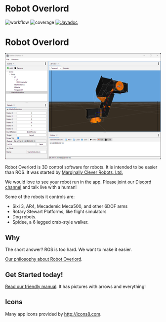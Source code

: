 # Robot Overlord
![workflow](https://github.com/MarginallyClever/Robot-Overlord-App/actions/workflows/main.yml/badge.svg)
![coverage](https://github.com/MarginallyClever/Robot-Overlord-App/actions/workflows/main.yml/jacoco.svg)
[![Javadoc](https://img.shields.io/badge/JavaDoc-Online-green)](https://marginallyclever.github.io/Robot-Overlord-App/)

# Robot Overlord #
![Preview image](Screenshot_2023-12-23_120520.png)


Robot Overlord is 3D control software for robots.  It is intended to be easier than ROS.  It was started by [Marginally Clever Robots, Ltd.](http://www.marginallyclever.com/)

We would love to see your robot run in the app.  Please joint our [Discord channel](https://discord.gg/Q5TZFmB) and talk live with a human!  

Some of the robots it controls are:

- Sixi 3, AR4, Mecademic Meca500, and other 6DOF arms
- Rotary Stewart Platforms, like flight simulators
- Dog robots.
- Spidee, a 6 legged crab-style walker.

## Why

The short answer?  ROS is too hard.  We want to make it easier.

[Our philosophy about Robot Overlord](https://github.com/MarginallyClever/Robot-Overlord-App/wiki/Why-Robot-Overlord%3F).

## Get Started today!

[Read our friendly manual](https://mcr.dozuki.com/c/Robot_Overlord_3).  It has pictures with arrows and everything!

## Icons

Many app icons provided by http://icons8.com.